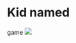 # Kid named
game
![](https://tenor.com/view/lego-death-execution-death-penalty-sorrow-gif-25100565)
